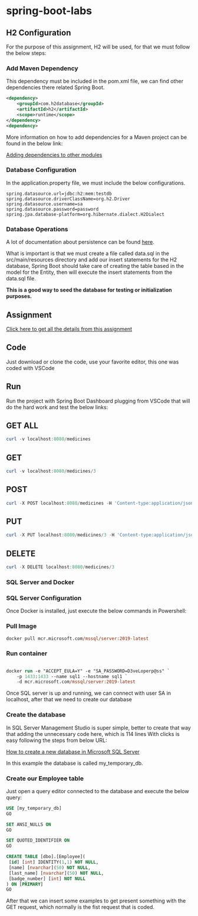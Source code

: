 # spring-boot-labs

## H2 Configuration

For the purpose of this assignment, H2 will be used, for that we must follow the below steps:

### Add Maven Dependency

This dependency must be included in the pom.xml file, we can find other dependencies there related Spring Boot.

```xml
<dependency>
    <groupId>com.h2database</groupId>
    <artifactId>h2</artifactId>
    <scope>runtime</scope>
</dependency>
<dependency>
```

More information on how to add dependencies for a Maven project can be found in the below link:

[Adding dependencies to other modules
](https://www.ibm.com/docs/en/wasdtfe?topic=dependencies-adding-other-modules)

### Database Configuration

In the application.property file, we must include the below configurations.

```text
spring.datasource.url=jdbc:h2:mem:testdb
spring.datasource.driverClassName=org.h2.Driver
spring.datasource.username=sa
spring.datasource.password=password
spring.jpa.database-platform=org.hibernate.dialect.H2Dialect
```

### Database Operations

A lot of documentation about persistence can be found [here](https://www.baeldung.com/persistence-with-spring-series).

What is important is that we must create a file called data.sql in the src/main/resources directory and add our insert statements for the H2 database, Spring Boot should take care of creating the table based in the model for the Entity, then will execute the insert statements from the data.sql file.

**This is a good way to seed the database for testing or initialization purposes.**

## Assignment

[Click here to get all the details from this assignment](project-01.md)

## Code

Just download or clone the code, use your favorite editor, this one was coded with VSCode

## Run

Run the project with Spring Boot Dashboard plugging from VSCode that will do the hard work and test the below links:

## GET ALL

```PowerShell
curl -v localhost:8080/medicines
```

## GET

```PowerShell
curl -v localhost:8080/medicines/3
```

## POST

```PowerShell
curl -X POST localhost:8080/medicines -H 'Content-type:application/json' -d '{"""name""":"""Ramipril""", """companyName""":"""Company5""", """price""":7.89, """uses""":8, """expirationDate""":"""2022-08-08"""}'
```

## PUT

```PowerShell
curl -X PUT localhost:8080/medicines/3 -H 'Content-type:application/json' -d '{"""name""":"""Amlodipina""", """companyName""":"""Company5""", """price""":7.89, """uses""":8, """expirationDate""":"""2022-08-08"""}'
```

## DELETE

```PowerShell
curl -X DELETE localhost:8080/medicines/3
```


### SQL Server and Docker

### SQL Server Configuration

Once Docker is installed, just execute the below commands in Powershell:

### Pull Image

```ps
docker pull mcr.microsoft.com/mssql/server:2019-latest
```

### Run container

```ps

docker run -e "ACCEPT_EULA=Y" -e "SA_PASSWORD=D3veLoperp@ss" `
    -p 1433:1433 --name sql1 --hostname sql1 `
    -d mcr.microsoft.com/mssql/server:2019-latest

```

Once SQL server is up and running, we can connect with user SA in localhost, after that we need to create our database

### Create the database

In SQL Server Management Studio is super simple, better to create that way that adding the unnecessary code here, which is 114 lines
With clicks is easy following the steps from below URL:

[How to create a new database in Microsoft SQL Server](https://support.mailessentials.gfi.com/hc/en-us/articles/360015116400-How-to-create-a-new-database-in-Microsoft-SQL-Server)

In this example the database is called my_temporary_db.

### Create our Employee table

Just open a query editor connected to the database and execute the below query:

```sql
USE [my_temporary_db]
GO

SET ANSI_NULLS ON
GO

SET QUOTED_IDENTIFIER ON
GO

CREATE TABLE [dbo].[Employee](
 [id] [int] IDENTITY(1,1) NOT NULL,
 [name] [nvarchar](50) NOT NULL,
 [last_name] [nvarchar](50) NOT NULL,
 [badge_number] [int] NOT NULL
) ON [PRIMARY]
GO
```

After that we can insert some examples to get present something with the GET request, which normally is the fist request that is coded.